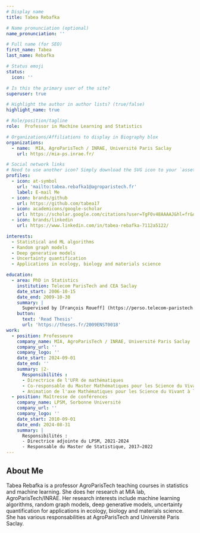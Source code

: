 ```yaml
---
# Display name
title: Tabea Rebafka

# Name pronunciation (optional)
name_pronunciation: ''

# Full name (for SEO)
first_name: Tabea
last_name: Rebafka

# Status emoji
status:
  icon: ''

# Is this the primary user of the site?
superuser: true

# Highlight the author in author lists? (true/false)
highlight_name: true

# Role/position/tagline
role:  Professor in Machine Learning and Statistics

# Organizations/Affiliations to display in Biography blox
organizations:
  - name:  MIA, AgroParisTech / INRAE, Université Paris Saclay
    url: https://mia-ps.inrae.fr/

# Social network links
# Need to use another icon? Simply download the SVG icon to your `assets/media/icons/` folder.
profiles:
  - icon: at-symbol
    url: 'mailto:tabea.rebafka1@agroparistech.fr'
    label: E-mail Me
  - icon: brands/github
    url: https://github.com/tabea17
  - icon: academicons/google-scholar
    url: https://scholar.google.com/citations?user=TgF0v48AAAAJ&hl=fr&oi=ao
  - icon: brands/linkedin
    url: https://www.linkedin.com/in/tabea-rebafka-7112a5122/   

interests:  
  - Statistical and ML algorithms
  - Random graph models
  - Deep generative models
  - Uncertainty quantification
  - Applications in ecology, biology and materials science

education:
  - area: PhD in Statistics
    institution: Telecom ParisTech and CEA Saclay
    date_start: 2006-10-15
    date_end: 2009-10-30
    summary: |
      Supervised by [François Roueff] (https://perso.telecom-paristech.fr/roueff/) and Antoine Souloumiac.
    button:
      text: 'Read Thesis'
      url: 'https://theses.fr/2009ENST0018'
work:
  - position: Professeure
    company_name: MIA, AgroParisTech / INRAE, Université Paris Saclay
    company_url: ''
    company_logo: ''
    date_start: 2024-09-01
    date_end: ''
    summary: |2-
      Responsibilités :
      - Directrice de l'UFR de mathématiques
      - Co-responsable du Master Mathématiques pour les Science du Vivant (MSV), Université Paris Saclay
      - Animation de l'axe Mathématiques pour les Science du Vivant à la Fondation Mathématique Jacques Hadamard (FMJH)
  - position: Maîtresse de conférences
    company_name: LPSM, Sorbonne Université
    company_url: ''
    company_logo: ''
    date_start: 2010-09-01
    date_end: 2024-08-31
    summary: |
      Responsibilités :
      - Directrice adjointe du LPSM, 2021-2024
      - Responsable du Master de Statistique, 2017–2022
---
```

 
## About Me

Tabea Rebafka is a professor AgroParisTech teaching courses in statistics and machine learning. She does her research at MIA lab, AgroParisTech/INRAE. Her research interests include machine learning algorithms, random graph models, deep generative models, uncertainty quantification for applications in ecology, biology and materials science. She has various responsabilities at AgroParisTech and Université Paris Saclay.  
